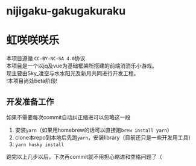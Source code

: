 # nijigaku-gakugakuraku
# 虹咲咲咲乐
  本项目遵循 `CC-BY-NC-SA 4.0`协议<br>
  本项目是一个以jq及vue为基础框架所搭建的前端消消乐小游戏。<br>
  现主要由Sky_凌空与水水阳光及新月共同进行开发工程。<br>
!本项目尚处beta阶段!

## 开发准备工作
如果不需要每次commit自动纠正缩进可以忽略这一段

1. 安装`yarn`（如果用homebrew的话可以直接跑`brew install yarn`）
2. clone本repo到本地后先跑`yarn`，安装library（目前还只是一些开发用工具）
3. `yarn husky install`

跑完以上几步以后，下次再commit就不用担心缩进和空格问题了（
